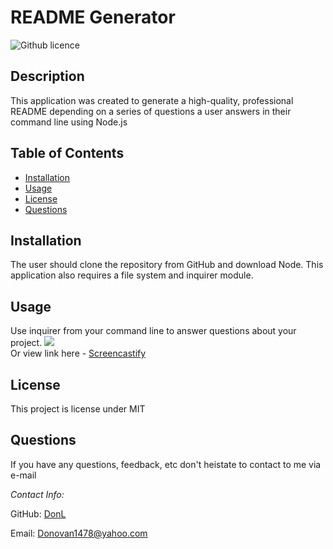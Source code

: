 # README Generator 
  ![Github licence](http://img.shields.io/badge/license-MIT-blue.svg)

  ## Description 
  This application was created to generate a high-quality, professional README depending on a series of questions a user answers in their command line using Node.js

  ## Table of Contents
  * [Installation](#installation)
  * [Usage](#usage)
  * [License](#license)
  * [Questions](#questions)
  
  ## Installation 
  The user should clone the repository from GitHub and download Node. This application also requires a file system and inquirer module. 

  ## Usage 
  Use inquirer from your command line to answer questions about your project.
  <img src="develop/images/Professional README.webm"><br>
  Or view link here - [Screencastify](https://watch.screencastify.com/v/84PZ6TcbaIM2BRABL5c8)

  ## License 
  This project is license under MIT
  
  ## Questions
      
 If you have any questions, feedback, etc don't heistate to contact to me via e-mail
  
  _Contact Info:_

  GitHub: [DonL](https://github.com/DonL44)

  Email: [Donovan1478@yahoo.com](mailto:Donovan1478@yahoo.com)
